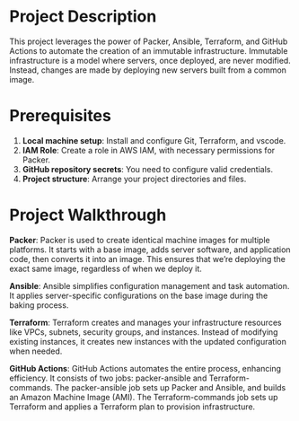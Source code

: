

# Project Description
This project leverages the power of Packer, Ansible, Terraform, and GitHub Actions to automate the creation of an immutable infrastructure. Immutable infrastructure is a model where servers, once deployed, are never modified. Instead, changes are made by deploying new servers built from a common image.

# Prerequisites
1.	**Local machine setup**: Install and configure Git, Terraform, and vscode. 
2.	**IAM Role**: Create a role in AWS IAM, with necessary permissions for Packer. 
3.	**GitHub repository secrets**: You need to configure valid credentials. 
4.	**Project structure**: Arrange your project directories and files.


# Project Walkthrough
**Packer**: Packer is used to create identical machine images for multiple platforms. It starts with a base image, adds server software, and application code, then converts it into an image. This ensures that we’re deploying the exact same image, regardless of when we deploy it.

**Ansible**: Ansible simplifies configuration management and task automation. It applies server-specific configurations on the base image during the baking process.

**Terraform**: Terraform creates and manages your infrastructure resources like VPCs, subnets, security groups, and instances. Instead of modifying existing instances, it creates new instances with the updated configuration when needed.

**GitHub Actions**: GitHub Actions automates the entire process, enhancing efficiency. It consists of two jobs: packer-ansible and Terraform-commands. The packer-ansible job sets up Packer and Ansible, and builds an Amazon Machine Image (AMI). The Terraform-commands job sets up Terraform and applies a Terraform plan to provision infrastructure.
